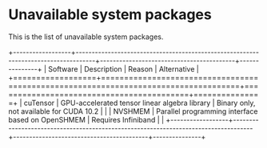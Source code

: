 # Unavailable system packages

This is the list of unavailable system packages.

+------------------+------------------------------------------------------------------------------------+------------------------------------------+---------------+
| Software         | Description                                                                        | Reason                                   | Alternative   |
+==================+====================================================================================+==========================================+===============+
| cuTensor         | GPU-accelerated tensor linear algebra library                                      | Binary only, not available for CUDA 10.2 |               | 
| NVSHMEM          | Parallel programming interface based on OpenSHMEM                                  | Requires Infiniband                      |               |
+------------------+------------------------------------------------------------------------------------+------------------------------------------+---------------+